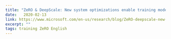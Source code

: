 ```yaml
---
title: "ZeRO & DeepScale: New system optimizations enable training models with over 100 billion parameters"
date:   2020-02-13
link: https://www.microsoft.com/en-us/research/blog/ZeRO-deepscale-new-system-optimizations-enable-training-models-with-over-100-billion-parameters/
excerpt: ""
tags: training ZeRO English
---
```

